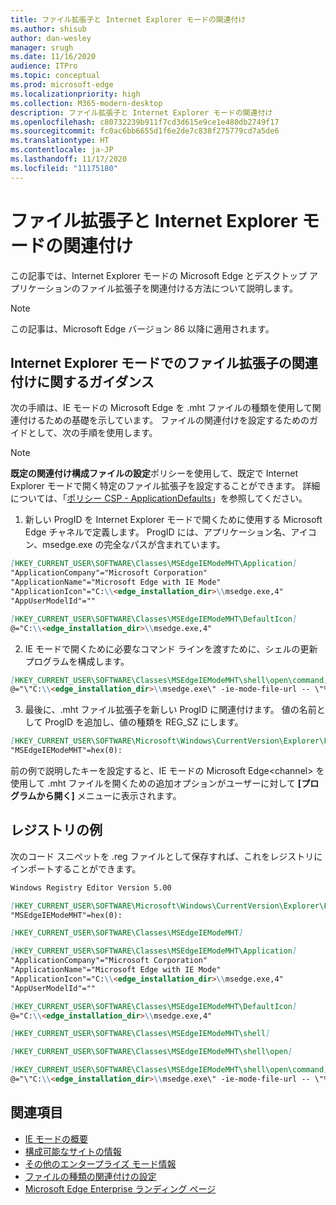 ```yaml
---
title: ファイル拡張子と Internet Explorer モードの関連付け
ms.author: shisub
author: dan-wesley
manager: srugh
ms.date: 11/16/2020
audience: ITPro
ms.topic: conceptual
ms.prod: microsoft-edge
ms.localizationpriority: high
ms.collection: M365-modern-desktop
description: ファイル拡張子と Internet Explorer モードの関連付け
ms.openlocfilehash: c80732239b911f7cd3d615e9ce1e480db2749f17
ms.sourcegitcommit: fc0ac6bb6655d1f6e2de7c838f275779cd7a5de6
ms.translationtype: HT
ms.contentlocale: ja-JP
ms.lasthandoff: 11/17/2020
ms.locfileid: "11175180"
---
```

# ファイル拡張子と Internet Explorer モードの関連付け

この記事では、Internet Explorer モードの Microsoft Edge とデスクトップ アプリケーションのファイル拡張子を関連付ける方法について説明します。

> [!NOTE]
> この記事は、Microsoft Edge バージョン 86 以降に適用されます。

## Internet Explorer モードでのファイル拡張子の関連付けに関するガイダンス

次の手順は、IE モードの Microsoft Edge を .mht ファイルの種類を使用して関連付けるための基礎を示しています。 ファイルの関連付けを設定するためのガイドとして、次の手順を使用します。

> [!NOTE]
> **既定の関連付け構成ファイルの設定**ポリシーを使用して、既定で Internet Explorer モードで開く特定のファイル拡張子を設定することができます。 詳細については、「[ポリシー CSP - ApplicationDefaults](https://docs.microsoft.com/windows/client-management/mdm/policy-csp-applicationdefaults#applicationdefaults-defaultassociationsconfiguration)」を参照してください。

1. 新しい ProgID を Internet Explorer モードで開くために使用する Microsoft Edge チャネルで定義します。 ProgID には、アプリケーション名、アイコン、msedge.exe の完全なパスが含まれています。

```markdown
[HKEY_CURRENT_USER\SOFTWARE\Classes\MSEdgeIEModeMHT\Application]
"ApplicationCompany"="Microsoft Corporation"
"ApplicationName"="Microsoft Edge with IE Mode"
"ApplicationIcon"="C:\\<edge_installation_dir>\\msedge.exe,4"
"AppUserModelId"=""
```

```markdown
[HKEY_CURRENT_USER\SOFTWARE\Classes\MSEdgeIEModeMHT\DefaultIcon]
@="C:\\<edge_installation_dir>\\msedge.exe,4"
```

2. IE モードで開くために必要なコマンド ラインを渡すために、シェルの更新プログラムを構成します。

```markdown
[HKEY_CURRENT_USER\SOFTWARE\Classes\MSEdgeIEModeMHT\shell\open\command]
@="\"C:\\<edge_installation_dir>\\msedge.exe\" -ie-mode-file-url -- \"%1\""
```

3. 最後に、.mht ファイル拡張子を新しい ProgID に関連付けます。 値の名前として ProgID を追加し、値の種類を REG_SZ にします。

```markdown
[HKEY_CURRENT_USER\SOFTWARE\Microsoft\Windows\CurrentVersion\Explorer\FileExts\.mht\OpenWithProgids]
"MSEdgeIEModeMHT"=hex(0):
```

前の例で説明したキーを設定すると、IE モードの Microsoft Edge\<channel\> を使用して .mht ファイルを開くための追加オプションがユーザーに対して **[プログラムから開く]** メニューに表示されます。

## レジストリの例

次のコード スニペットを .reg ファイルとして保存すれば、これをレジストリにインポートすることができます。

```markdown
Windows Registry Editor Version 5.00

[HKEY_CURRENT_USER\SOFTWARE\Microsoft\Windows\CurrentVersion\Explorer\FileExts\.mht\OpenWithProgids]
"MSEdgeIEModeMHT"=hex(0):

[HKEY_CURRENT_USER\SOFTWARE\Classes\MSEdgeIEModeMHT]

[HKEY_CURRENT_USER\SOFTWARE\Classes\MSEdgeIEModeMHT\Application]
"ApplicationCompany"="Microsoft Corporation"
"ApplicationName"="Microsoft Edge with IE Mode"
"ApplicationIcon"="C:\\<edge_installation_dir>\\msedge.exe,4"
"AppUserModelId"=""

[HKEY_CURRENT_USER\SOFTWARE\Classes\MSEdgeIEModeMHT\DefaultIcon]
@="C:\\<edge_installation_dir>\\msedge.exe,4"

[HKEY_CURRENT_USER\SOFTWARE\Classes\MSEdgeIEModeMHT\shell]

[HKEY_CURRENT_USER\SOFTWARE\Classes\MSEdgeIEModeMHT\shell\open]

[HKEY_CURRENT_USER\SOFTWARE\Classes\MSEdgeIEModeMHT\shell\open\command]
@="\"C:\\<edge_installation_dir>\\msedge.exe\" -ie-mode-file-url -- \"%1\""

```

## 関連項目

- [IE モードの概要](https://docs.microsoft.com/deployedge/edge-ie-mode)
- [構成可能なサイトの情報](https://docs.microsoft.com/deployedge/edge-learnmore-configurable-sites-ie-mode)
- [その他のエンタープライズ モード情報](https://docs.microsoft.com/internet-explorer/ie11-deploy-guide/enterprise-mode-overview-for-ie11)
- [ファイルの種類の関連付けの設定](https://docs.microsoft.com/windows/win32/shell/fa-file-types)
- [Microsoft Edge Enterprise ランディング ページ](https://aka.ms/EdgeEnterprise)
